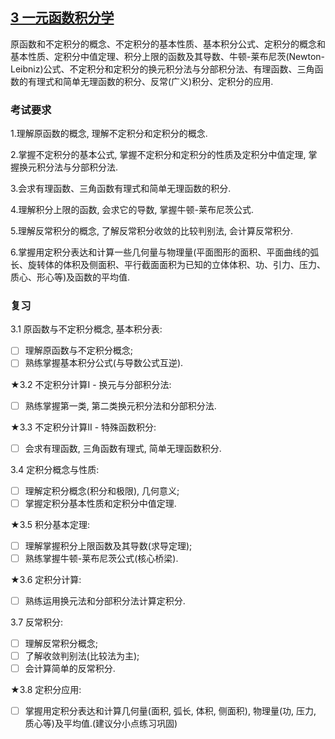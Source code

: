 
## [3 一元函数积分学](../TOC.md#3-一元函数积分学)

原函数和不定积分的概念、不定积分的基本性质、基本积分公式、定积分的概念和基本性质、定积分中值定理、积分上限的函数及其导数、牛顿-莱布尼茨(Newton-Leibniz)公式、不定积分和定积分的换元积分法与分部积分法、有理函数、三角函数的有理式和简单无理函数的积分、反常(广义)积分、定积分的应用.

### 考试要求

1.理解原函数的概念, 理解不定积分和定积分的概念.

2.掌握不定积分的基本公式, 掌握不定积分和定积分的性质及定积分中值定理, 掌握换元积分法与分部积分法.

3.会求有理函数、三角函数有理式和简单无理函数的积分.

4.理解积分上限的函数, 会求它的导数, 掌握牛顿-莱布尼茨公式.

5.理解反常积分的概念, 了解反常积分收敛的比较判别法, 会计算反常积分.

6.掌握用定积分表达和计算一些几何量与物理量(平面图形的面积、平面曲线的弧长、旋转体的体积及侧面积、平行截面面积为已知的立体体积、功、引力、压力、质心、形心等)及函数的平均值.

### 复习

3.1 原函数与不定积分概念, 基本积分表:

- [ ] 理解原函数与不定积分概念;
- [ ] 熟练掌握基本积分公式(与导数公式互逆).

★3.2 不定积分计算I - 换元与分部积分法:

- [ ] 熟练掌握第一类, 第二类换元积分法和分部积分法.

★3.3 不定积分计算II - 特殊函数积分:

- [ ] 会求有理函数, 三角函数有理式, 简单无理函数积分.

3.4 定积分概念与性质:

- [ ] 理解定积分概念(积分和极限), 几何意义;
- [ ] 掌握定积分基本性质和定积分中值定理.

★3.5 积分基本定理:

- [ ] 理解掌握积分上限函数及其导数(求导定理);
- [ ] 熟练掌握牛顿-莱布尼茨公式(核心桥梁).

★3.6 定积分计算:

- [ ] 熟练运用换元法和分部积分法计算定积分.

3.7 反常积分:

- [ ] 理解反常积分概念;
- [ ] 了解收敛判别法(比较法为主);
- [ ] 会计算简单的反常积分.

★3.8 定积分应用:

- [ ] 掌握用定积分表达和计算几何量(面积, 弧长, 体积, 侧面积), 物理量(功, 压力, 质心等)及平均值.(建议分小点练习巩固)
